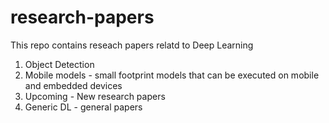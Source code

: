 # research-papers
This repo contains reseach papers relatd to Deep Learning 
1. Object Detection 
2. Mobile models - small footprint models that can be executed on mobile and embedded devices 
3. Upcoming - New research papers 
4. Generic DL - general papers

